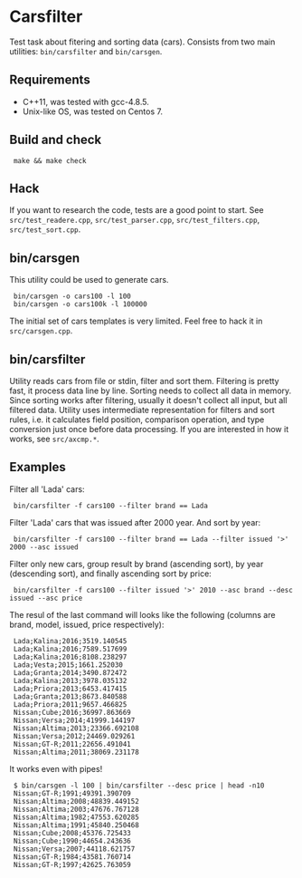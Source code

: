 Carsfilter
==========

Test task about fitering and sorting data (cars). Consists from two main utilities: `bin/carsfilter` and `bin/carsgen`.

Requirements
------------

* C++11, was tested with gcc-4.8.5.
* Unix-like OS, was tested on Centos 7.

Build and check
---------------

     make && make check

Hack
----
If you want to research the code, tests are a good point to start. See `src/test_readere.cpp`, `src/test_parser.cpp`, `src/test_filters.cpp`, `src/test_sort.cpp`.

bin/carsgen
-----------
This utility could be used to generate cars.

     bin/carsgen -o cars100 -l 100
     bin/carsgen -o cars100k -l 100000

The initial set of cars templates is very limited. Feel free to hack it in `src/carsgen.cpp`.

bin/carsfilter
--------------

Utility reads cars from file or stdin, filter and sort them. Filtering is pretty fast, it process data line by line. Sorting needs to collect all data in memory. Since sorting works after filtering, usually it doesn't collect all input, but all filtered data. Utility uses intermediate representation for filters and sort rules, i.e. it calculates field position, comparison operation, and type conversion just once before data processing. If you are interested in how it works, see `src/axcmp.*`.

Examples
--------

Filter all 'Lada' cars:

     bin/carsfilter -f cars100 --filter brand == Lada
     
Filter 'Lada' cars that was issued after 2000 year. And sort by year:

     bin/carsfilter -f cars100 --filter brand == Lada --filter issued '>' 2000 --asc issued
     
Filter only new cars, group result by brand (ascending sort), by year (descending sort), and finally ascending sort by price:

     bin/carsfilter -f cars100 --filter issued '>' 2010 --asc brand --desc issued --asc price
     
The resul of the last command will looks like the following (columns are brand, model, issued, price respectively):

     Lada;Kalina;2016;3519.140545
     Lada;Kalina;2016;7589.517699
     Lada;Kalina;2016;8108.238297
     Lada;Vesta;2015;1661.252030
     Lada;Granta;2014;3490.872472
     Lada;Kalina;2013;3978.035132
     Lada;Priora;2013;6453.417415
     Lada;Granta;2013;8673.840588
     Lada;Priora;2011;9657.466825
     Nissan;Cube;2016;36997.863669
     Nissan;Versa;2014;41999.144197
     Nissan;Altima;2013;23366.692108
     Nissan;Versa;2012;24469.029261
     Nissan;GT-R;2011;22656.491041
     Nissan;Altima;2011;38069.231178

It works even with pipes!

     $ bin/carsgen -l 100 | bin/carsfilter --desc price | head -n10
     Nissan;GT-R;1991;49391.390709
     Nissan;Altima;2008;48839.449152
     Nissan;Altima;2003;47676.767128
     Nissan;Altima;1982;47553.620285
     Nissan;Altima;1991;45840.250468
     Nissan;Cube;2008;45376.725433
     Nissan;Cube;1990;44654.243636
     Nissan;Versa;2007;44118.621757
     Nissan;GT-R;1984;43581.760714
     Nissan;GT-R;1997;42625.763059

